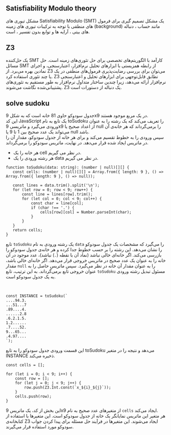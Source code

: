 ## Satisfiability Modulo theory
مشکل تیوری های Satisfiability Modulo (SMT) یک مشکل تصمیم گیری برای فرمول های منطقی با توجه به ترکیبات تیوری های زمینه (background) مانند حساب ، دنباله های بیتی ، آرایه ها و توابع بدون تفسیر ، است.
## Z3 
 یک حل‌کننده SMT کارآمد با الگوریتم‌های تخصصی برای حل تئوری‌های زمینه است. حل مسائل SMT از رابطه همزیستی با ابزارهای تحلیل نرم‌افزار، اعتبارسنجی، و اجرای نمادین بهره می‌برد.
از Z3 می‌توان برای بررسی رضایت‌پذیری فرمول‌های منطقی در یک یا چند تئوری استفاده کرد. Z3 تطابق قابل‌توجهی برای ابزارهای تحلیل و اعتبارسنجی نرم‌افزار ارائه می‌دهد، زیرا چندین ساختار متداول نرم‌افزار به طور مستقیم به تئوری‌های پشتیبانی‌شده نگاشت می‌شوند. Z3 یک دنباله از دستورات است.

## solve sudoku
 جدول سودوکو حاوی 81 خانه است که به شکل 9x9 در یک مربع موجود هستند.
 <br>
 این کد JavaScript یک تابع به نام toSudoku را تعریف می‌کند که یک رشته را به عنوان ورودی می‌گیرد و ماتریسی 9x9 از اعداد صحیح یا null را برمی‌گرداند که هر خانه‌ی آن می‌تواند یک عدد صحیح بین 1 تا 9 یا null باشد.<br>
 سپس ورودی را به خطوط تقسیم می‌کند و برای هر خانه از جدول سودوکو، مقدار آن را در ماتریس ایجاد شده قرار می‌دهد.
در نهایت، ماتریس سودوکو را برمی‌گرداند.
- هر خانه را یک cell در نظر می گیریم.
- هر رشته ورودی را یک data در نظر می گیریم.

 ```
 function toSudoku(data: string): (number | null)[][] {
    const cells: (number | null)[][] = Array.from({ length: 9 }, () => Array.from({ length: 9 }, () => null));

    const lines = data.trim().split('\n');
    for (let row = 0; row < 9; row++) {
        const line = lines[row].trim();
        for (let col = 0; col < 9; col++) {
            const char = line[col];
            if (char !== '.') {
                cells[row][col] = Number.parseInt(char);
            }
        }
    }
    return cells;
}
```

تابع `toSudoku` یک رشته ورودی به نام `data` را می‌گیرد که مشخصات یک جدول سودوکو را نشان می‌دهد. این رشته را بر حسب خطوط جدا کرده و هر خانه‌ی جدول سودوکو را بازرسی می‌کند. اگر خانه‌ای خالی نباشد (نماد آن با نقطه (`.`) نباشد)، عدد موجود در آن خانه را به عنوان یک عدد صحیح در ماتریس خروجی قرار می‌دهد. اگر خانه‌ای خالی باشد، مقدار `null` را به عنوان مقدار آن خانه در نظر می‌گیرد. سپس ماتریس حاصل را به عنوان خروجی تابع برمی‌گرداند. به این ترتیب، تابع `toSudoku` مسئول تبدیل رشته ورودی به یک جدول سودوکو است.

<br>

```
const INSTANCE = toSudoku(`
....94.3.
...51...7
.89....4.
......2.8
.6.2.1.5.
1.2......
.7....52.
9...65...
.4.97....
`);
```
این قسمت ورودی جدول سودوکو را به تابع toSudoku می‌دهد و نتیجه را در متغیر INSTANCE ذخیره می‌کند.

```
const cells = [];

for (let i = 0; i < 9; i++) {
    const row = [];
    for (let j = 0; j < 9; j++) {
        row.push(Z3.Int.const(`x_${i}_${j}`));
    }
    cells.push(row);
}
```
این بخش از کد، یک ماتریس 9x9 از متغیرهای عدد صحیح به نام `cells` ایجاد می‌کند. 
<br>
هر متغیر این ماتریس نمایانگر یک خانه از جدول سودوکو است. این متغیرها با استفاده از کتابخانه‌ی Z3 ایجاد می‌شوند. این متغیرها در فرآیند حل مسئله برای پیدا کردن جواب سودوکو مورد استفاده قرار می‌گیرند.

<br>
